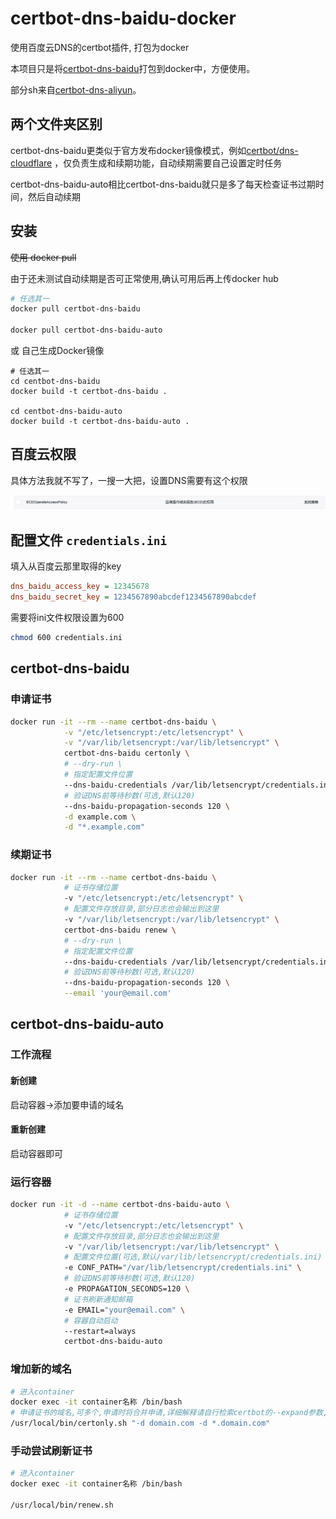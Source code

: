 # certbot-dns-baidu-docker

使用百度云DNS的certbot插件, 打包为docker

本项目只是将[certbot-dns-baidu](https://github.com/Asterisci/certbot-dns-baidu)打包到docker中，方便使用。

部分sh来自[certbot-dns-aliyun](https://github.com/justjavac/certbot-dns-aliyun)。

## 两个文件夹区别

certbot-dns-baidu更类似于官方发布docker镜像模式，例如[certbot/dns-cloudflare](https://hub.docker.com/r/certbot/dns-cloudflare)
，仅负责生成和续期功能，自动续期需要自己设置定时任务

certbot-dns-baidu-auto相比certbot-dns-baidu就只是多了每天检查证书过期时间，然后自动续期

## 安装

<del>使用 docker pull</del>

由于还未测试自动续期是否可正常使用,确认可用后再上传docker hub

````bash
# 任选其一
docker pull certbot-dns-baidu

docker pull certbot-dns-baidu-auto
````

或 自己生成Docker镜像

````shell
# 任选其一
cd centbot-dns-baidu
docker build -t certbot-dns-baidu .

cd centbot-dns-baidu-auto
docker build -t certbot-dns-baidu-auto .
````

## 百度云权限

具体方法我就不写了，一搜一大把，设置DNS需要有这个权限

![更新DNS需要的权限](更新DNS需要的权限.png)

## 配置文件 `credentials.ini`

填入从百度云那里取得的key

```ini
dns_baidu_access_key = 12345678
dns_baidu_secret_key = 1234567890abcdef1234567890abcdef
```

需要将ini文件权限设置为600

```bash
chmod 600 credentials.ini
```

## certbot-dns-baidu

### 申请证书

````bash
docker run -it --rm --name certbot-dns-baidu \
            -v "/etc/letsencrypt:/etc/letsencrypt" \
            -v "/var/lib/letsencrypt:/var/lib/letsencrypt" \
            certbot-dns-baidu certonly \
            # --dry-run \
            # 指定配置文件位置
            --dns-baidu-credentials /var/lib/letsencrypt/credentials.ini \
            # 验证DNS前等待秒数(可选,默认120)
            --dns-baidu-propagation-seconds 120 \
            -d example.com \
            -d "*.example.com"
````

### 续期证书

````bash
docker run -it --rm --name certbot-dns-baidu \
            # 证书存储位置
            -v "/etc/letsencrypt:/etc/letsencrypt" \
            # 配置文件存放目录,部分日志也会输出到这里
            -v "/var/lib/letsencrypt:/var/lib/letsencrypt" \
            certbot-dns-baidu renew \
            # --dry-run \
            # 指定配置文件位置
            --dns-baidu-credentials /var/lib/letsencrypt/credentials.ini \
            # 验证DNS前等待秒数(可选,默认120)
            --dns-baidu-propagation-seconds 120 \
            --email 'your@email.com'
````

## certbot-dns-baidu-auto

### 工作流程

#### 新创建

启动容器->添加要申请的域名

#### 重新创建

启动容器即可

### 运行容器

````bash
docker run -it -d --name certbot-dns-baidu-auto \
            # 证书存储位置
            -v "/etc/letsencrypt:/etc/letsencrypt" \
            # 配置文件存放目录,部分日志也会输出到这里
            -v "/var/lib/letsencrypt:/var/lib/letsencrypt" \
            # 配置文件位置(可选,默认/var/lib/letsencrypt/credentials.ini)
            -e CONF_PATH="/var/lib/letsencrypt/credentials.ini" \
            # 验证DNS前等待秒数(可选,默认120)
            -e PROPAGATION_SECONDS=120 \
            # 证书刷新通知邮箱
            -e EMAIL="your@email.com" \
            # 容器自动启动
            --restart=always
            certbot-dns-baidu-auto
````

### 增加新的域名

````bash
# 进入container
docker exec -it container名称 /bin/bash
# 申请证书的域名,可多个,申请时将合并申请,详细解释请自行检索certbot的--expand参数,之前申请过的域名不需要填写,只填新加的
/usr/local/bin/certonly.sh "-d domain.com -d *.domain.com"
````

### 手动尝试刷新证书

````bash
# 进入container
docker exec -it container名称 /bin/bash

/usr/local/bin/renew.sh
````